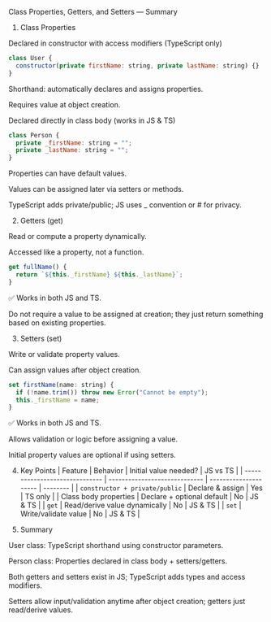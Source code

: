 Class Properties, Getters, and Setters — Summary
1. Class Properties

Declared in constructor with access modifiers (TypeScript only)
```js
class User {
  constructor(private firstName: string, private lastName: string) {}
}
```

Shorthand: automatically declares and assigns properties.

Requires value at object creation.

Declared directly in class body (works in JS & TS)
```js
class Person {
  private _firstName: string = "";
  private _lastName: string = "";
} 
```


Properties can have default values.

Values can be assigned later via setters or methods.

TypeScript adds private/public; JS uses _ convention or # for privacy.

2. Getters (get)

Read or compute a property dynamically.

Accessed like a property, not a function.
```js
get fullName() {
  return `${this._firstName} ${this._lastName}`;
}
```


✅ Works in both JS and TS.

Do not require a value to be assigned at creation; they just return something based on existing properties.

3. Setters (set)

Write or validate property values.

Can assign values after object creation.
```js
set firstName(name: string) {
  if (!name.trim()) throw new Error("Cannot be empty");
  this._firstName = name;
}
```


✅ Works in both JS and TS.

Allows validation or logic before assigning a value.

Initial property values are optional if using setters.

4. Key Points
| Feature                        | Behavior                      | Initial value needed? | JS vs TS |
| ------------------------------ | ----------------------------- | --------------------- | -------- |
| `constructor + private/public` | Declare & assign              | Yes                   | TS only  |
| Class body properties          | Declare + optional default    | No                    | JS & TS  |
| `get`                          | Read/derive value dynamically | No                    | JS & TS  |
| `set`                          | Write/validate value          | No                    | JS & TS  |

5. Summary

User class: TypeScript shorthand using constructor parameters.

Person class: Properties declared in class body + setters/getters.

Both getters and setters exist in JS; TypeScript adds types and access modifiers.

Setters allow input/validation anytime after object creation; getters just read/derive values.
